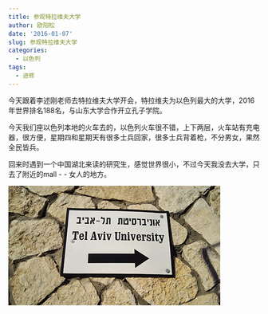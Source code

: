 ```yaml
---
title: 参观特拉维夫大学
author: 欧阳松
date: '2016-01-07'
slug: 参观特拉维夫大学
categories:
  - 以色列
tags:
  - 进修
---
```


今天跟着李述刚老师去特拉维夫大学开会，特拉维夫为以色列最大的大学，2016年世界排名188名，与山东大学合作开立孔子学院。

今天我们座以色列本地的火车去的，以色列火车很不错，上下两层，火车站有充电器，很方便，星期四和星期天有很多士兵回家，很多士兵背着枪，不分男女，果然全民皆兵。

回来时遇到一个中国湖北来读的研究生，感觉世界很小，不过今天我没去大学，只去了附近的mall - - 女人的地方。

![](images/dd071fc4def5ff9bc654b8b9cb02d2b2.jpeg)
